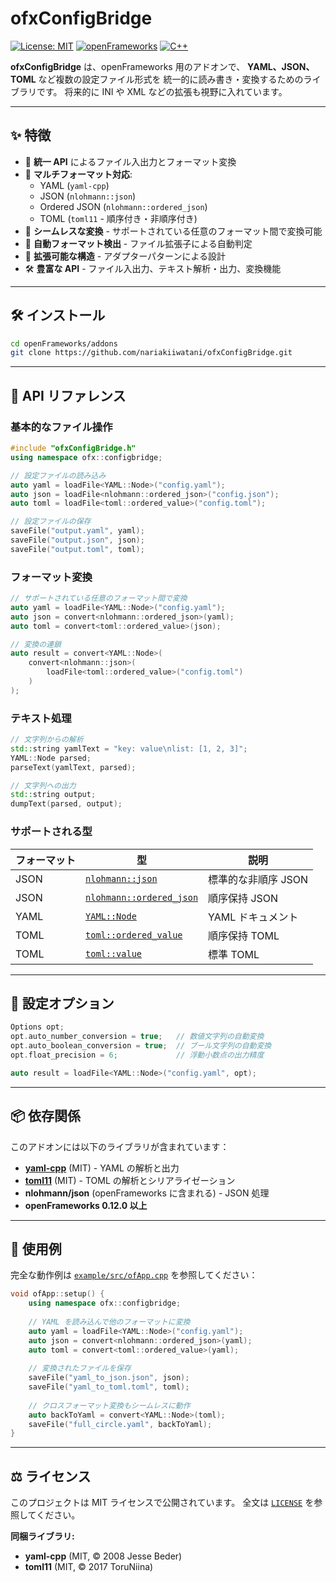 # ofxConfigBridge

[![License: MIT](https://img.shields.io/badge/License-MIT-yellow.svg)](LICENSE)
[![openFrameworks](https://img.shields.io/badge/openFrameworks-0.12.0+-brightgreen.svg)](https://openframeworks.cc/)
[![C++](https://img.shields.io/badge/C%2B%2B-17-blue.svg)](https://isocpp.org/)

**ofxConfigBridge** は、openFrameworks 用のアドオンで、
**YAML、JSON、TOML** など複数の設定ファイル形式を
統一的に読み書き・変換するためのライブラリです。
将来的に INI や XML などの拡張も視野に入れています。

---

## ✨ 特徴

- 🧩 **統一 API** によるファイル入出力とフォーマット変換
- 📄 **マルチフォーマット対応**:
  - YAML (`yaml-cpp`)
  - JSON (`nlohmann::json`)
  - Ordered JSON (`nlohmann::ordered_json`)
  - TOML (`toml11` - 順序付き・非順序付き)
- 🔄 **シームレスな変換** - サポートされている任意のフォーマット間で変換可能
- 📂 **自動フォーマット検出** - ファイル拡張子による自動判定
- 🧱 **拡張可能な構造** - アダプターパターンによる設計
- 🛠️ **豊富な API** - ファイル入出力、テキスト解析・出力、変換機能

---

## 🛠️ インストール

```bash
cd openFrameworks/addons
git clone https://github.com/nariakiiwatani/ofxConfigBridge.git
```

---

## 📖 API リファレンス

### 基本的なファイル操作

```cpp
#include "ofxConfigBridge.h"
using namespace ofx::configbridge;

// 設定ファイルの読み込み
auto yaml = loadFile<YAML::Node>("config.yaml");
auto json = loadFile<nlohmann::ordered_json>("config.json");
auto toml = loadFile<toml::ordered_value>("config.toml");

// 設定ファイルの保存
saveFile("output.yaml", yaml);
saveFile("output.json", json);
saveFile("output.toml", toml);
```

### フォーマット変換

```cpp
// サポートされている任意のフォーマット間で変換
auto yaml = loadFile<YAML::Node>("config.yaml");
auto json = convert<nlohmann::ordered_json>(yaml);
auto toml = convert<toml::ordered_value>(json);

// 変換の連鎖
auto result = convert<YAML::Node>(
    convert<nlohmann::json>(
        loadFile<toml::ordered_value>("config.toml")
    )
);
```

### テキスト処理

```cpp
// 文字列からの解析
std::string yamlText = "key: value\nlist: [1, 2, 3]";
YAML::Node parsed;
parseText(yamlText, parsed);

// 文字列への出力
std::string output;
dumpText(parsed, output);
```

### サポートされる型

| フォーマット | 型 | 説明 |
|-------------|----|----- |
| JSON | [`nlohmann::json`](src/ofxConfigBridgeAdapterJson.hpp:14) | 標準的な非順序 JSON |
| JSON | [`nlohmann::ordered_json`](src/ofxConfigBridgeAdapterJson.hpp:15) | 順序保持 JSON |
| YAML | [`YAML::Node`](src/ofxConfigBridgeAdapterYamlCpp.hpp:9) | YAML ドキュメント |
| TOML | [`toml::ordered_value`](src/ofxConfigBridgeAdapterToml.hpp:11) | 順序保持 TOML |
| TOML | [`toml::value`](src/ofxConfigBridgeAdapterToml.hpp:13) | 標準 TOML |

---

## 🔧 設定オプション

```cpp
Options opt;
opt.auto_number_conversion = true;   // 数値文字列の自動変換
opt.auto_boolean_conversion = true;  // ブール文字列の自動変換
opt.float_precision = 6;             // 浮動小数点の出力精度

auto result = loadFile<YAML::Node>("config.yaml", opt);
```

---

## 📦 依存関係

このアドオンには以下のライブラリが含まれています：

- **[yaml-cpp](libs/yaml-cpp/)** (MIT) - YAML の解析と出力
- **[toml11](libs/toml11/)** (MIT) - TOML の解析とシリアライゼーション
- **nlohmann/json** (openFrameworks に含まれる) - JSON 処理
- **openFrameworks 0.12.0 以上**

---

## 🎯 使用例

完全な動作例は [`example/src/ofApp.cpp`](example/src/ofApp.cpp) を参照してください：

```cpp
void ofApp::setup() {
    using namespace ofx::configbridge;
    
    // YAML を読み込んで他のフォーマットに変換
    auto yaml = loadFile<YAML::Node>("config.yaml");
    auto json = convert<nlohmann::ordered_json>(yaml);
    auto toml = convert<toml::ordered_value>(yaml);
    
    // 変換されたファイルを保存
    saveFile("yaml_to_json.json", json);
    saveFile("yaml_to_toml.toml", toml);
    
    // クロスフォーマット変換もシームレスに動作
    auto backToYaml = convert<YAML::Node>(toml);
    saveFile("full_circle.yaml", backToYaml);
}
```

---

## ⚖️ ライセンス

このプロジェクトは MIT ライセンスで公開されています。
全文は [`LICENSE`](LICENSE) を参照してください。

**同梱ライブラリ:**
- **yaml-cpp** (MIT, © 2008 Jesse Beder)
- **toml11** (MIT, © 2017 ToruNiina)
